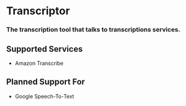 # Transcriptor

### The transcription tool that talks to transcriptions services.

## Supported Services

- Amazon Transcribe

## Planned Support For

- Google Speech-To-Text

